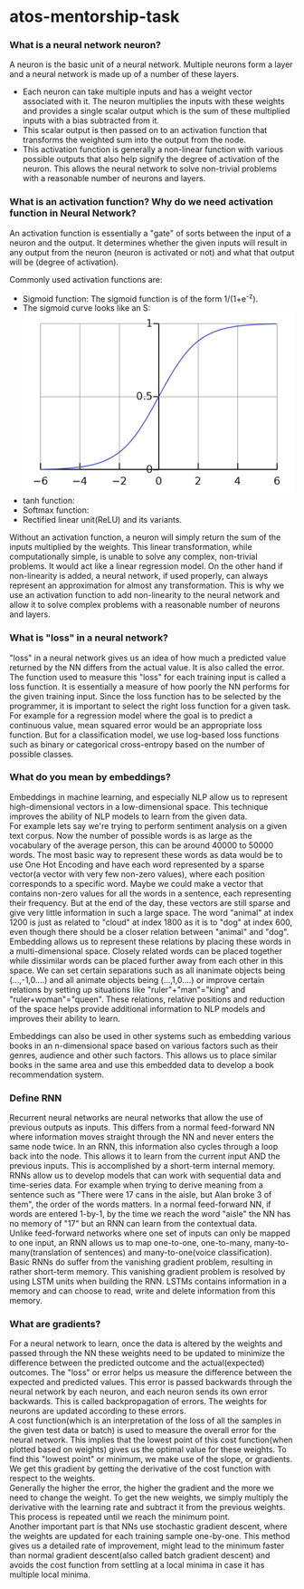 # atos-mentorship-task
 
### What is a neural network neuron?
A neuron is the basic unit of a neural network. Multiple neurons form a layer and a neural network is made up of a number of these layers.  
- Each neuron can take multiple inputs and has a weight vector associated with it. The neuron multiplies the inputs with these weights and provides a single scalar output which is the sum of these multiplied inputs with a bias subtracted from it.  
- This scalar output is then passed on to an activation function that transforms the weighted sum into the output from the node.  
- This activation function is generally a non-linear function with various possible outputs that also help signify the degree of activation of the neuron. This allows the neural network to solve non-trivial problems with a reasonable number of neurons and layers.
  
### What is an activation function? Why do we need activation function in Neural Network?  
An activation function is essentially a "gate" of sorts between the input of a neuron and the output. It determines whether the given inputs will result in any output from the neuron (neuron is activated or not) and what that output will be (degree of activation).  

Commonly used activation functions are:
- Sigmoid function:  The sigmoid function is of the form 1/(1+e<sup>-z</sup>).
 - The sigmoid curve looks like an S: ![Sigmoid Graph](images/SigmoidGraph.png)
- tanh function: 
- Softmax function:
- Rectified linear unit(ReLU) and its variants.
  
Without an activation function, a neuron will simply return the sum of the inputs multiplied by the weights. This linear transformation, while computationally simple, is unable to solve any complex, non-trivial problems. It would act like a linear regression model. On the other hand if non-linearity is added, a neural network, if used properly, can always represent an approximation for almost any transformation. This is why we use an activation function to add non-linearity to the neural network and allow it to solve complex problems with a reasonable number of neurons and layers.  
  
### What is "loss" in a neural network?
"loss" in a neural network gives us an idea of how much a predicted value returned by the NN differs from the actual value. It is also called the error. The function used to measure this "loss" for each training input is called a loss function. It is essentially a measure of how poorly the NN performs for the given training input. Since the loss function has to be selected by the programmer, it is important to select the right loss function for a given task. For example for a regression model where the goal is to predict a continuous value, mean squared error would be an appropriate loss function. But for a classification model, we use log-based loss functions such as binary or categorical cross-entropy based on the number of possible classes.

### What do you mean by embeddings?  
Embeddings in machine learning, and especially NLP allow us to represent high-dimensional vectors in a low-dimensional space. This technique improves the ability of NLP models to learn from the given data.  
For example lets say we're trying to perform sentiment analysis on a given text corpus. Now the number of possible words is as large as the vocabulary of the average person, this can be around 40000 to 50000 words. The most basic way to represent these words as data would be to use One Hot Encoding and have each word represented by a sparse vector(a vector with very few non-zero values), where each position corresponds to a specific word. Maybe we could make a vector that contains non-zero values for all the words in a sentence, each representing their frequency. But at the end of the day, these vectors are still sparse and give very little information in such a large space. The word "animal" at index 1200 is just as related to "cloud" at index 1800 as it is to "dog" at index 600, even though there should be a closer relation between "animal" and "dog".  
Embedding allows us to represent these relations by placing these words in a multi-dimensional space. Closely related words can be placed together while dissimilar words can be placed further away from each other in this space. We can set certain separations such as all inanimate objects being (...,-1,0....) and all animate objects being (...,1,0....) or improve certain relations by setting up situations like "ruler"+"man"="king" and "ruler+woman"="queen". These relations, relative positions and reduction of the space helps provide additional information to NLP models and improves their ability to learn.  

Embeddings can also be used in other systems such as embedding various books in an n-dimensional space based on various factors such as their genres, audience and other such factors. This allows us to place similar books in the same area and use this embedded data to develop a book recommendation system.  
  
### Define RNN
Recurrent neural networks are neural networks that allow the use of previous outputs as inputs. This differs from a normal feed-forward NN where information moves straight through the NN and never enters the same node twice. In an RNN, this information also cycles through a loop back into the node. This allows it to learn from the current input AND the previous inputs. This is accomplished by a short-term internal memory. RNNs allow us to develop models that can work with sequential data and time-series data. For example when trying to derive meaning from a sentence such as "There were 17 cans in the aisle, but Alan broke 3 of them", the order of the words matters. In a normal feed-forward NN, if words are entered 1-by-1, by the time we reach the word "aisle" the NN has no memory of "17" but an RNN can learn from the contextual data.  
Unlike feed-forward networks where one set of inputs can only be mapped to one input, an RNN allows us to map one-to-one, one-to-many, many-to-many(translation of sentences) and many-to-one(voice classification).  
Basic RNNs do suffer from the vanishing gradient problem, resulting in rather short-term memory. This vanishing gradient problem is resolved by using LSTM units when building the RNN. LSTMs contains information in a memory and can choose to read, write and delete information from this memory.  
  
### What are gradients?
For a neural network to learn, once the data is altered by the weights and passed through the NN these weights need to be updated to minimize the difference between the predicted outcome and the actual(expected) outcomes. The "loss" or error helps us measure the difference between the expected and predicted values. This error is passed backwards through the neural network by each neuron, and each neuron sends its own error backwards. This is called backpropagation of errors. The weights for neurons are updated according to these errors.  
A cost function(which is an interpretation of the loss of all the samples in the given test data or batch) is used to measure the overall error for the neural network. This implies that the lowest point of this cost function(when plotted based on weights) gives us the optimal value for these weights. To find this "lowest point" or minimum, we make use of the slope, or gradients. We get this gradient by getting the derivative of the cost function with respect to the weights.  
Generally the higher the error, the higher the gradient and the more we need to change the weight. To get the new weights, we simply multiply the derivative with the learning rate and subtract it from the previous weights. This process is repeated until we reach the minimum point.  
Another important part is that NNs use stochastic gradient descent, where the weights are updated for each training sample one-by-one. This method gives us a detailed rate of improvement, might lead to the minimum faster than normal gradient descent(also called batch gradient descent) and avoids the cost function from settling at a local minima in case it has multiple local minima.